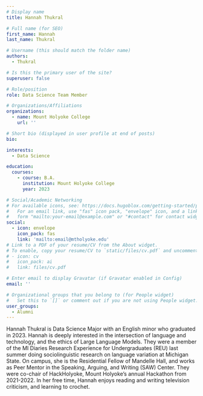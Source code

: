 ```yaml
---
# Display name
title: Hannah Thukral

# Full name (for SEO)
first_name: Hannah 
last_name: Thukral

# Username (this should match the folder name)
authors:
  - Thukral

# Is this the primary user of the site?
superuser: false

# Role/position
role: Data Science Team Member

# Organizations/Affiliations
organizations:
  - name: Mount Holyoke College
    url: ''

# Short bio (displayed in user profile at end of posts)
bio: 

interests:
  - Data Science

education:
  courses:
    - course: B.A. 
      institution: Mount Holyoke College
      year: 2023

# Social/Academic Networking
# For available icons, see: https://docs.hugoblox.com/getting-started/page-builder/#icons
#   For an email link, use "fas" icon pack, "envelope" icon, and a link in the
#   form "mailto:your-email@example.com" or "#contact" for contact widget.
social:
  - icon: envelope
    icon_pack: fas
    link: 'mailto:email@mtholyoke.edu'
# Link to a PDF of your resume/CV from the About widget.
# To enable, copy your resume/CV to `static/files/cv.pdf` and uncomment the lines below.
# - icon: cv
#   icon_pack: ai
#   link: files/cv.pdf

# Enter email to display Gravatar (if Gravatar enabled in Config)
email: ''

# Organizational groups that you belong to (for People widget)
#   Set this to `[]` or comment out if you are not using People widget.
user_groups:
  - Alumni
---
```


Hannah Thukral is Data Science Major with an English minor who graduated in 2023. Hannah is deeply interested in the intersection of language and technology, and the ethics of Large Language Models. They were a member of the MI Diaries Research Experience for Undergraduates (REU) last summer doing sociolinguistic research on language variation at Michigan State. On campus, she is the Residential Fellow of Mandelle Hall, and works as Peer Mentor in the Speaking, Arguing, and Writing (SAW) Center. They were co-chair of HackHolyoke, Mount Holyoke’s annual Hackathon from 2021-2022. In her free time, Hannah enjoys reading and writing television criticism, and learning to crochet.
